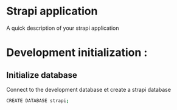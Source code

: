# Strapi application

A quick description of your strapi application

# Development initialization :


## Initialize database

Connect to the development database et create a strapi database

```bash
CREATE DATABASE strapi;
```
